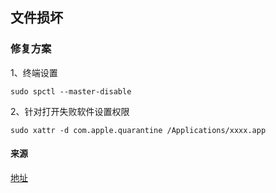 ## 文件损坏

### 修复方案

1、终端设置

```shell
sudo spctl --master-disable
```

2、针对打开失败软件设置权限

```shell
sudo xattr -d com.apple.quarantine /Applications/xxxx.app
```

#### 来源

[地址](https://ssshuos.com/mac-dmg-problem/)